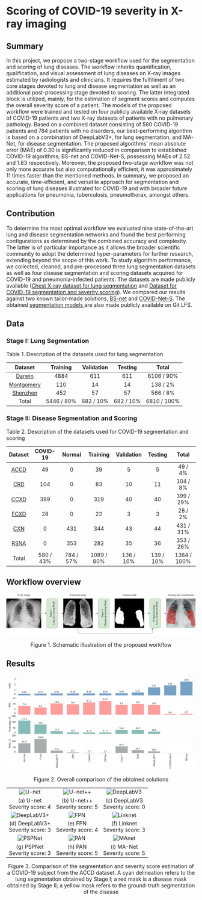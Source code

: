 # Scoring of COVID-19 severity in X-ray imaging
## Summary
In this project, we propose a two-stage workflow used for the segmentation and scoring of lung diseases. The workflow inherits quantification, qualification, and visual assessment of lung diseases on X-ray images estimated by radiologists and clinicians. It requires the fulfillment of two core stages devoted to lung and disease segmentation as well as an additional post-processing stage devoted to scoring. The latter integrated block is utilized, mainly, for the estimation of segment scores and computes the overall severity score of a patient. The models of the proposed workflow were trained and tested on four publicly available X-ray datasets of COVID-19 patients and two X-ray datasets of patients with no pulmonary pathology.  Based on a combined dataset consisting of 580 COVID-19 patients and 784 patients with no disorders, our best-performing algorithm is based on a combination of DeepLabV3+, for lung segmentation, and MA-Net, for disease segmentation. The proposed algorithms’ mean absolute error (MAE) of 0.30 is significantly reduced in comparison to established COVID-19 algorithms; BS-net and COVID-Net-S, possessing MAEs of 2.52 and 1.83 respectively. Moreover, the proposed two-stage workflow was not only more accurate but also computationally efficient, it was approximately 11 times faster than the mentioned methods. In summary, we proposed an accurate, time-efficient, and versatile approach for segmentation and scoring of lung diseases illustrated for COVID-19 and with broader future applications for pneumonia, tuberculosis, pneumothorax, amongst others.

## Contribution
To determine the most optimal workflow we evaluated nine state-of-the-art lung and disease segmentation networks and found the best performing configurations as determined by the combined accuracy and complexity. The latter is of particular importance as it allows the broader scientific community to adopt the determined hyper-parameters for further research, extending beyond the scope of this work. To study algorithm performance, we collected, cleaned, and pre-processed three lung segmentation datasets as well as four disease segmentation and scoring datasets acquired for COVID-19 and pneumonia-infected patients. The datasets are made publicly available ([Chest X-ray dataset for lung segmentation](https://data.mendeley.com/datasets/8gf9vpkhgy/1) and [Dataset for COVID-19 segmentation and severity scoring](https://data.mendeley.com/datasets/36fjrg9s69/1)). We compared our results against two known tailor-made solutions, [BS-net](https://www.sciencedirect.com/science/article/pii/S136184152100092X) and [COVID-Net-S](https://www.nature.com/articles/s41598-021-88538-4). The obtained [segmentation models ](https://github.com/quantori/prj-covid-scoring/tree/readme/models) are also made publicly available on Git LFS.

## Data
### Stage I: Lung Segmentation


Table 1. Description of the datasets used for lung segmentation

|                                   **Dataset**                                   | **Training** | **Validation** | **Testing** |  **Total**  |
|:-------------------------------------------------------------------------------:|:------------:|:--------------:|:-----------:|:-----------:|
|    [Darwin](https://darwin.v7labs.com/v7-labs/covid-19-chest-x-ray-dataset)     |     4884     |      611       |     611     | 6106 / 90%  |
| [Montgomery](https://www.kaggle.com/raddar/tuberculosis-chest-xrays-montgomery) |     110      |       14       |     14      |  138 / 2%   |
|   [Shenzhen](https://www.kaggle.com/raddar/tuberculosis-chest-xrays-shenzhen)   |     452      |       57       |     57      |  566 / 8%   |
|                                      Total                                      |  5446 / 80%  |   682 / 10%    |  682 / 10%  | 6810 / 100% |

### Stage II: Disease Segmentation and Scoring
Table 2. Description of the datasets used for COVID-19 segmentation and scoring

|                                  **Dataset** 	                                  | **COVID-19** 	 | **Normal** 	 | **Training** 	 | **Validation** 	 | **Testing** 	 | **Total**  	  |
|:-------------------------------------------------------------------------------:|:--------------:|:------------:|:--------------:|:----------------:|:-------------:|:-------------:|
|    [ACCD](https://github.com/agchung/Actualmed-COVID-chestxray-dataset)    	    |   49      	    |   0     	    |   39      	    |    5       	     |   5      	    |  49 / 4%   	  |
| [CRD](https://www.kaggle.com/tawsifurrahman/covid19-radiography-database)     	 |   104     	    |   0     	    |   83      	    |    10       	    |   11     	    |  104 / 8%  	  |
|        [CCXD](https://github.com/ieee8023/covid-chestxray-dataset)    	         |   399     	    |   0     	    |   319     	    |    40       	    |   40     	    | 399 / 29%  	  |
|     [FCXD](https://github.com/agchung/Figure1-COVID-chestxray-dataset)    	     |   28      	    |   0     	    |   22      	    |    3       	     |   3      	    |  28 / 2%   	  |
|    [CXN](https://www.kaggle.com/paultimothymooney/chest-xray-pneumoni)     	    |    0      	    |   431    	   |   344     	    |    43       	    |   44     	    | 431 / 31%  	  |
|    [RSNA](https://www.kaggle.com/c/rsna-pneumonia-detection-challenge)    	     |    0      	    |   353    	   |   282     	    |    35       	    |   36     	    | 353 / 26%  	  |
|                                   Total    	                                    |  580 / 43%  	  | 784 / 57% 	  | 1089 / 80%  	  |  136 / 10%   	   | 139 / 10%  	  | 1364 / 100% 	 |

## Workflow overview
![Workflow](media/workflow.png "Workflow")
<center>Figure 1. Schematic illustration of the proposed workflow</center>

## Results
![Overall comparison](media/overall_comparison.png "Overall comparison")
<center>Figure 2. Overall comparison of the obtained solutions</center>

|                                                  |                                        |                                               |
|:------------------------------------------------:|:--------------------------------------:|:---------------------------------------------:|
|         ![U-net](media/Unet.png "U-net")         | ![U-net++](media/Unet++.png "U-net++") | ![DeepLabV3](media/DeepLabV3.png "DeepLabV3") |
|        (a) U-net </br> Severity score: 4         |  (b) U-net++ </br> Severity score: 5   |     (c) DeepLabV3 </br> Severity score: 0     |
| ![DeepLabV3+](media/DeepLabV3+.png "DeepLabV3+") |      ![FPN](media/FPN.png "FPN")       |    ![Linknet](media/Linknet.png "Linknet")    |
|      (d) DeepLabV3+ </br> Severity score: 3      |    (e) FPN </br> Severity score: 4     |      (f) Linknet </br> Severity score: 3      |
|       ![PSPNet](media/PSPNet.png "PSPNet")       |      ![PAN](media/PAN.png "PAN")       |       ![MAnet](media/MAnet.png "MAnet")       |
|        (g) PSPNet </br> Severity score: 3        |    (h) PAN </br> Severity score: 5     |      (i) MA-Net </br> Severity score: 5       |
<center>Figure 3. Comparison of the segmentation and severity score estimation of a COVID-19 subject from the ACCD dataset. A cyan delineation refers to the lung segmentation obtained by Stage I; a red mask is a disease mask obtained by Stage II; a yellow mask refers to the ground-truth segmentation of the disease</center>
